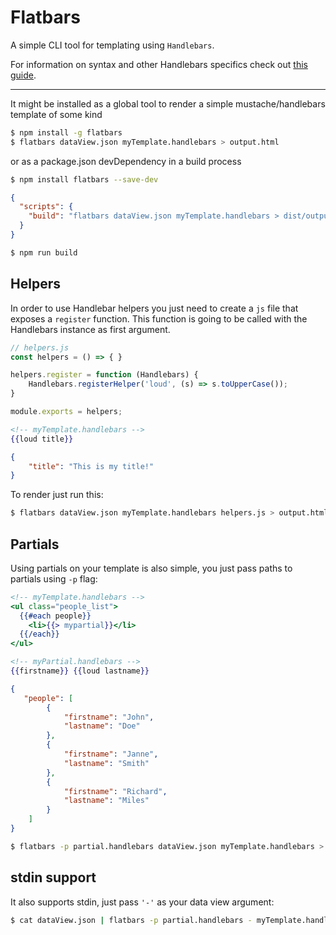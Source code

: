 # Flatbars

A simple CLI tool for templating using `Handlebars`.

For information on syntax and other Handlebars specifics check out [this guide](https://handlebarsjs.com/guide/).

--- 

It might be installed as a global tool to render a simple mustache/handlebars template of some kind

```bash
$ npm install -g flatbars
$ flatbars dataView.json myTemplate.handlebars > output.html
```

or as a package.json devDependency in a build process

```bash
$ npm install flatbars --save-dev
```
```json
{
  "scripts": {
    "build": "flatbars dataView.json myTemplate.handlebars > dist/output.html"
  }
}
```
```bash
$ npm run build
```

## Helpers
In order to use Handlebar helpers you just need to create a `js` file that exposes a `register` function. This function is going to be called with the Handlebars instance as first argument.

```js
// helpers.js
const helpers = () => { }

helpers.register = function (Handlebars) {
    Handlebars.registerHelper('loud', (s) => s.toUpperCase());
}

module.exports = helpers;
```
```handlebars
<!-- myTemplate.handlebars -->
{{loud title}}
```
```json
{
    "title": "This is my title!"
}
```

To render just run this:
```bash
$ flatbars dataView.json myTemplate.handlebars helpers.js > output.html
```

## Partials
Using partials on your template is also simple, you just pass paths to partials using `-p` flag:

```handlebars
<!-- myTemplate.handlebars -->
<ul class="people_list">
  {{#each people}}
    <li>{{> mypartial}}</li>
  {{/each}}
</ul>
```
```handlebars
<!-- myPartial.handlebars -->
{{firstname}} {{loud lastname}}
```
```json
{
   "people": [
        {
            "firstname": "John",
            "lastname": "Doe"
        },
        {
            "firstname": "Janne",
            "lastname": "Smith"
        },
        {
            "firstname": "Richard",
            "lastname": "Miles"
        }
    ]
}
```
```bash
$ flatbars -p partial.handlebars dataView.json myTemplate.handlebars > output.html
```

## stdin support 
It also supports stdin, just pass `'-'` as your data view argument:

```bash
$ cat dataView.json | flatbars -p partial.handlebars - myTemplate.handlebars helpers.js > output.html
```